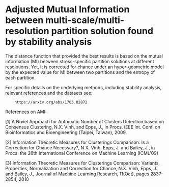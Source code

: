 
Adjusted Mutual Information between multi-scale/multi-resolution partition solution found by stability analysis
===============================================================================================================

The distance function that provided the best results is based on the mutual information (MI) between stress-specific partition solutions at different resolutions. Yet, it is corrected for chance under an hyper-geometric model by the expected value for MI between two partitions and the entropy of each partition.


For specific details on the underlying methods, including stability analysis, relevant references and the datasets see:
 
        https://arxiv.org/abs/1703.02872 


References on AMI:

[1] A Novel Approach for Automatic Number of Clusters Detection based on Consensus Clustering, N.X. Vinh, and Epps, J., in Procs. IEEE Int. Conf. on Bioinformatics and Bioengineering (Taipei, Taiwan), 2009.

[2] Information Theoretic Measures for Clusterings Comparison: Is a Correction for Chance Necessary?, N.X. Vinh, Epps, J. and Bailey, J., in Procs. the 26th International Conference on Machine Learning (ICML'09)

[3] Information Theoretic Measures for Clusterings Comparison: Variants, Properties, Normalization and Correction for Chance, N.X. Vinh, Epps, J. and Bailey, J., Journal of Machine Learning Research, 11(Oct), pages 2837-2854, 2010
